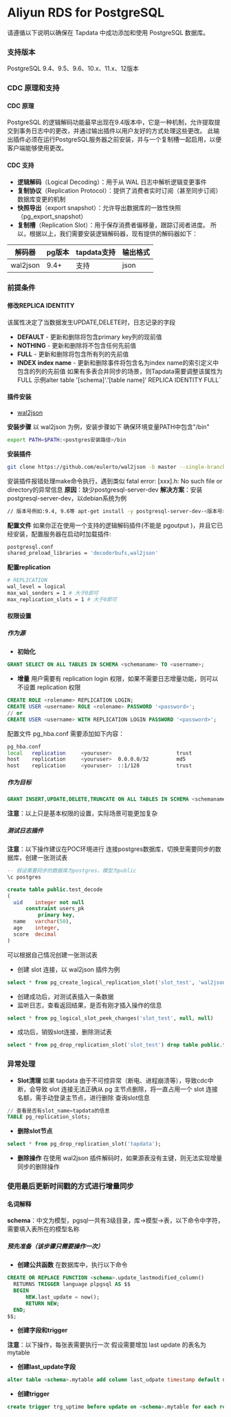 # Aliyun RDS for PostgreSQL



请遵循以下说明以确保在 Tapdata 中成功添加和使用 PostgreSQL 数据库。

### 支持版本

PostgreSQL 9.4、9.5、9.6、10.x、11.x、12版本

### CDC 原理和支持

#### CDC 原理

PostgreSQL 的逻辑解码功能最早出现在9.4版本中，它是一种机制，允许提取提交到事务日志中的更改，并通过输出插件以用户友好的方式处理这些更改。 此输出插件必须在运行PostgreSQL服务器之前安装，并与一个复制槽一起启用，以便客户端能够使用更改。

#### CDC 支持

- **逻辑解码**（Logical Decoding）：用于从 WAL 日志中解析逻辑变更事件
- **复制协议**（Replication Protocol）：提供了消费者实时订阅（甚至同步订阅）数据库变更的机制
- **快照导出**（export snapshot）：允许导出数据库的一致性快照（pg_export_snapshot）
- **复制槽**（Replication Slot）：用于保存消费者偏移量，跟踪订阅者进度。 所以，根据以上，我们需要安装逻辑解码器，现有提供的解码器如下：

| **解码器** | **pg版本** | **tapdata支持** | **输出格式** |
| ---------- | ---------- | --------------- | ------------ |
| wal2json   | 9.4+       | 支持            | json         |

### 前提条件

#### 修改REPLICA IDENTITY

该属性决定了当数据发生UPDATE,DELETE时，日志记录的字段

- **DEFAULT** - 更新和删除将包含primary key列的现前值
- **NOTHING** - 更新和删除将不包含任何先前值
- **FULL** - 更新和删除将包含所有列的先前值
- **INDEX index name** - 更新和删除事件将包含名为index name的索引定义中包含的列的先前值 如果有多表合并同步的场景，则Tapdata需要调整该属性为FULL 示例alter table '[schema]'.'[table name]' REPLICA IDENTITY FULL`

#### 插件安装

- [wal2json](https://github.com/eulerto/wal2json/blob/master/README.md)

**安装步骤**
以 wal2json 为例，安装步骤如下
确保环境变量PATH中包含"/bin"

```bash
export PATH=$PATH:<postgres安装路径>/bin
```

**安装插件**

```bash
git clone https://github.com/eulerto/wal2json -b master --single-branch \ && cd wal2json \ && USE_PGXS=1 make \ && USE_PGXS=1 make install \ && cd .. \ && rm -rf wal2json
```



安装插件报错处理make命令执行，遇到类似 fatal error: [xxx].h: No such file or directory的异常信息
**原因**：缺少postgresql-server-dev
**解决方案**：安装postgresql-server-dev，以debian系统为例

```bash
// 版本号例如:9.4, 9.6等 apt-get install -y postgresql-server-dev-<版本号>
```



**配置文件**
如果你正在使用一个支持的逻辑解码插件(不能是 pgoutput )，并且它已经安装，配置服务器在启动时加载插件:

```bash
postgresql.conf 
shared_preload_libraries = 'decoderbufs,wal2json'
```



**配置replication**

```bash
# REPLICATION 
wal_level = logical 
max_wal_senders = 1 # 大于0即可 
max_replication_slots = 1 # 大于0即可
```



#### **权限设置**

##### **作为源**

- **初始化**

```sql
GRANT SELECT ON ALL TABLES IN SCHEMA <schemaname> TO <username>;
```



- **增量**
  用户需要有 replication login 权限，如果不需要日志增量功能，则可以不设置 replication 权限

```sql
CREATE ROLE <rolename> REPLICATION LOGIN;
CREATE USER <username> ROLE <rolename> PASSWORD '<password>';
// or
CREATE USER <username> WITH REPLICATION LOGIN PASSWORD '<password>';
```

配置文件 pg_hba.conf 需要添加如下内容：

```bash
pg_hba.conf
local   replication     <youruser>                     trust
host    replication     <youruser>  0.0.0.0/32         md5
host    replication     <youruser>  ::1/128            trust
```



##### **作为目标**

```sql
GRANT INSERT,UPDATE,DELETE,TRUNCATE ON ALL TABLES IN SCHEMA <schemaname> TO <username>;
```



**注意**：以上只是基本权限的设置，实际场景可能更加复杂

##### 测试日志插件

**注意**：以下操作建议在POC环境进行 连接postgres数据库，切换至需要同步的数据库，创建一张测试表

```sql
-- 假设需要同步的数据库为postgres，模型为public
\c postgres

create table public.test_decode
(
  uid    integer not null
      constraint users_pk
          primary key,
  name   varchar(50),
  age    integer,
  score  decimal
)
```



可以根据自己情况创建一张测试表

- 创建 slot 连接，以 wal2json 插件为例

```sql
select * from pg_create_logical_replication_slot('slot_test', 'wal2json')
```



- 创建成功后，对测试表插入一条数据
- 监听日志，查看返回结果，是否有刚才插入操作的信息

```sql
select * from pg_logical_slot_peek_changes('slot_test', null, null)
```



- 成功后，销毁slot连接，删除测试表

```sql
select * from pg_drop_replication_slot('slot_test') drop table public.test_decode
```



### 异常处理

- **Slot清理**
  如果 tapdata 由于不可控异常（断电、进程崩溃等），导致cdc中断，会导致 slot 连接无法正确从 pg 主节点删除，将一直占用一个 slot 连接名额，需手动登录主节点，进行删除 查询slot信息

```sql
// 查看是否有slot_name=tapdata的信息 
TABLE pg_replication_slots;
```



- **删除slot节点**

```sql
select * from pg_drop_replication_slot('tapdata');
```



- **删除操作**
  在使用 wal2json 插件解码时，如果源表没有主键，则无法实现增量同步的删除操作

### 使用最后更新时间戳的方式进行增量同步

#### 名词解释

**schema**：中文为模型，pgsql一共有3级目录，库->模型->表，以下命令中字符，需要填入表所在的模型名称

##### 预先准备（该步骤只需要操作一次）

- **创建公共函数** 在数据库中，执行以下命令

```sql
CREATE OR REPLACE FUNCTION <schema>.update_lastmodified_column()
  RETURNS TRIGGER language plpgsql AS $$
  BEGIN
      NEW.last_update = now();
      RETURN NEW;
  END;
$$;
```



- **创建字段和trigger**

**注意**：以下操作，每张表需要执行一次 假设需要增加 last update 的表名为 mytable

- **创建last_update字段**

```sql
alter table <schema>.mytable add column last_udpate timestamp default now();
```



- **创建trigger**

```sql
create trigger trg_uptime before update on <schema>.mytable for each row execute procedure   update_lastmodified_column();
```